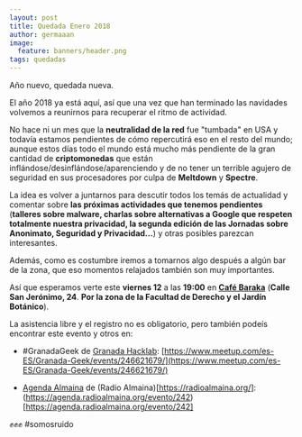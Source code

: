 ```yaml
---
layout: post
title: Quedada Enero 2018
author: germaaan
image:
  feature: banners/header.png
tags: quedadas
---
```


Año nuevo, quedada nueva.

El año 2018 ya está aquí, así que una vez que han terminado las navidades volvemos a reunirnos para recuperar el ritmo de actividad.

No hace ni un mes que la **neutralidad de la red** fue "tumbada" en USA y todavía estamos pendientes de cómo repercutirá eso en el resto del mundo; aunque estos días todo el mundo está mucho más pendiente de la gran cantidad de **criptomonedas** que están inflándose/desinflándose/aparenciendo y de no tener un terrible agujero de seguridad en sus procesadores por culpa de **Meltdown** y **Spectre**.

La idea es volver a juntarnos para descutir todos los temás de actualidad y comentar sobre __las próximas actividades que tenemos pendientes__ (__talleres sobre malware, charlas sobre alternativas a Google que respeten totalmente nuestra privacidad, la segunda edición de las Jornadas sobre Anonimato, Seguridad y Privacidad...__) y otras posibles parezcan interesantes.

Además, como es costumbre iremos a tomarnos algo después a algún bar de la zona, que eso momentos relajados también son muy importantes.

Así que esperamos verte este **viernes 12** a las **19:00** en [**Café Baraka**](https://www.openstreetmap.org/node/5156567121) (**Calle San Jerónimo, 24**. __Por la zona de la Facultad de Derecho y el Jardín Botánico__).


La asistencia libre y el registro no es obligatorio, pero también podeís encontrar este evento y otros en:

- #GranadaGeek de [Granada Hacklab](https://twitter.com/grhacklab): [https://www.meetup.com/es-ES/Granada-Geek/events/246621679/](https://www.meetup.com/es-ES/Granada-Geek/events/246621679/)

- [Agenda Almaina](https://agenda.radioalmaina.org) de (Radio Almaina)[https://radioalmaina.org/]: (https://agenda.radioalmaina.org/evento/242)[https://agenda.radioalmaina.org/evento/242]

✊✊✊ #somosruido
